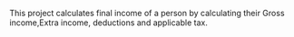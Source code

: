 This project calculates final income of a person by calculating their Gross income,Extra income, deductions and applicable tax.
